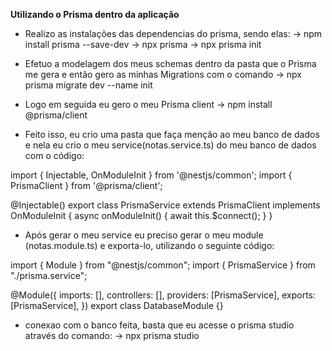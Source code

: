 **Utilizando o Prisma dentro da aplicação**

- Realizo as instalações das dependencias do prisma, sendo elas: 
 ->  npm install prisma --save-dev
 -> npx prisma
 -> npx prisma init

- Efetuo a modelagem dos meus schemas dentro da pasta que o Prisma me gera e então gero as minhas Migrations com o comando
 -> npx prisma migrate dev --name init

- Logo em seguida eu gero o meu Prisma client
 -> npm install @prisma/client

- Feito isso, eu crio uma pasta que faça menção ao meu banco de dados e nela eu crio o meu service(notas.service.ts) do meu banco de dados com o código:

import { Injectable, OnModuleInit } from '@nestjs/common';
import { PrismaClient } from '@prisma/client';

@Injectable()
export class PrismaService extends PrismaClient implements OnModuleInit {
  async onModuleInit() {
    await this.$connect();
  }
}

- Após gerar o meu service eu preciso gerar o meu module (notas.module.ts) e exporta-lo, utilizando o seguinte código:

import { Module } from "@nestjs/common";
import { PrismaService } from "./prisma.service";

@Module({
  imports: [],
  controllers: [],
  providers: [PrismaService],
  exports: [PrismaService],
})
export class DatabaseModule {}

- conexao com o banco feita, basta que eu acesse o prisma studio através do comando:
 -> npx prisma studio
